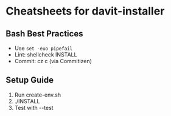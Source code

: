 # Cheatsheets for davit-installer

## Bash Best Practices
- Use `set -euo pipefail`
- Lint: shellcheck INSTALL
- Commit: cz c (via Commitizen)

## Setup Guide
1. Run create-env.sh
2. ./INSTALL
3. Test with --test